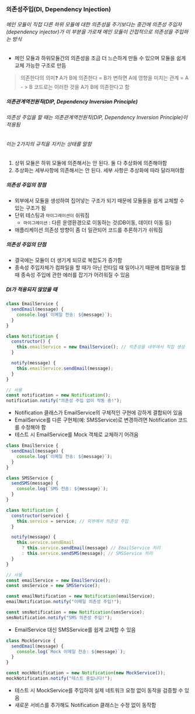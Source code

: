 ### 의존성주입(DI, Dependency Injection)

###### 메인 모듈이 직접 다른 하위 모듈에 대한 의존성을 주기보다는 중간에 의존성 주입자(dependency injector)가 이 부분을 가로채 메인 모듈이 간접적으로 의존성을 주입하는 방식

- 메인 모듈과 하위모듈간의 의존성을 조금 더 느슨하게 만들 수 있으며 모듈을 쉽게 교체 가능한 구조로 만듬

> 의존한다의 의미❓
> A가 B에 의존한다 = B가 변하면 A에 영향을 미치는 관계 = A - > B
> 코드로는 이러한 것을 A가 B에 의존한다고 함

##### 의존관계역전원칙(DIP, Dependency Inversion Principle)

###### 의존성 주입을 할 때는 의존관계역전원칙(DIP, Dependency Inversion Principle)이 적용됨

###### 이는 2가지의 규칙을 지키는 상태를 말함

1. 상위 모듈은 하위 모듈에 의존해서는 안 된다. 둘 다 추상화에 의존해야함
2. 추상화는 세부사항에 의존해서는 안 된다. 세부 사항은 추상화에 따라 달라져야함

##### 의존성 주입의 장점

- 외부에서 모듈을 생성하여 집어넣는 구조가 되기 때문에 모듈들을 쉽게 교체할 수 있는 구조가 됨
- 단위 테스팅과 `마이그레이션이` 쉬워짐
  - `마이그레이션` : 다른 운영환경으로 이동하는 것(DB이동, 데이터 이동 등)
- 애플리케이션 의존성 방향이 좀 더 일관되어 코드를 추론하기가 쉬워짐

##### 의존성 주입의 단점

- 결국에는 모듈이 더 생기게 되므로 복잡도가 증가함
- 종속성 주입자체가 컴파일을 할 때가 아닌 런타임 때 일어나기 때문에 컴파일을 할
  때 종속성 주입에 관한 에러를 잡기가 어려워질 수 있음

##### DI가 적용되지 않았을 때

```javascript
class EmailService {
  sendEmail(message) {
    console.log(`이메일 전송: ${message}`);
  }
}

class Notification {
  constructor() {
    this.emailService = new EmailService(); // 의존성을 내부에서 직접 생성
  }

  notify(message) {
    this.emailService.sendEmail(message);
  }
}

// 사용
const notification = new Notification();
notification.notify("의존성 주입 없이 작동 중!");
```

- Notification 클래스가 EmailService의 구체적인 구현에 강하게 결합되어 있음
- EmailService를 다른 구현체(예: SMSService)로 변경하려면 Notification 코드를 수정해야 함
- 테스트 시 EmailService를 Mock 객체로 교체하기 어려움

```javascript
class EmailService {
  sendEmail(message) {
    console.log(`이메일 전송: ${message}`);
  }
}

class SMSService {
  sendSMS(message) {
    console.log(`SMS 전송: ${message}`);
  }
}

class Notification {
  constructor(service) {
    this.service = service; // 외부에서 의존성 주입
  }

  notify(message) {
    this.service.sendEmail
      ? this.service.sendEmail(message) // EmailService 처리
      : this.service.sendSMS(message); // SMSService 처리
  }
}

// 사용
const emailService = new EmailService();
const smsService = new SMSService();

const emailNotification = new Notification(emailService);
emailNotification.notify("이메일 의존성 주입!");

const smsNotification = new Notification(smsService);
smsNotification.notify("SMS 의존성 주입!");
```

- EmailService 대신 SMSService를 쉽게 교체할 수 있음

```javascript
class MockService {
  sendEmail(message) {
    console.log(`Mock 이메일 전송: ${message}`);
  }
}

const mockNotification = new Notification(new MockService());
mockNotification.notify("테스트 중입니다!");
```

- 테스트 시 MockService를 주입하여 실제 네트워크 요청 없이 동작을 검증할 수 있음
- 새로운 서비스를 추가해도 Notification 클래스는 수정 없이 동작함
